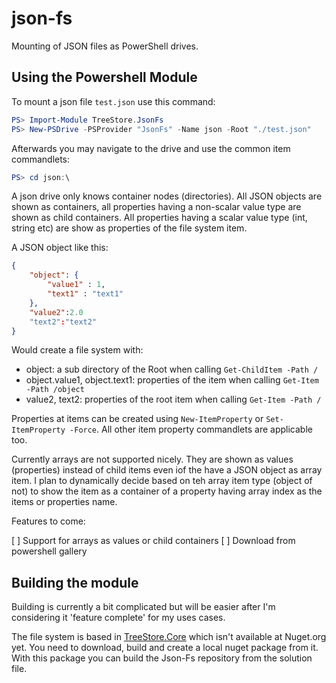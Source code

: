 # json-fs

Mounting of JSON files as PowerShell drives. 

## Using the Powershell Module

To mount a json file `test.json` use this command:

```powershell
PS> Import-Module TreeStore.JsonFs
PS> New-PSDrive -PSProvider "JsonFs" -Name json -Root "./test.json"
```

Afterwards you may navigate to the drive and use the common item commandlets:

```powershell
PS> cd json:\
```

A json drive only knows container nodes (directories). All JSON objects are shown as containers, all properties having a non-scalar value type are shown as child containers. All properties having a scalar value type (int, string etc) are show as properties of the file system item.

A JSON object like this:

```json
{
    "object": {
        "value1" : 1,
        "text1" : "text1"
    },
    "value2":2.0
    "text2":"text2"
}
```

Would create a file system with:

- object: a sub directory of the Root when calling `Get-ChildItem -Path /`
- object.value1, object.text1: properties of the item when calling `Get-Item -Path /object`
- value2, text2: properties of the root item when calling `Get-Item -Path /`

Properties at items can be created using `New-ItemProperty` or `Set-ItemProperty -Force`. 
All other item property commandlets are applicable too.

Currently arrays are not supported nicely. They are shown as values (properties) instead of child items even iof the have a JSON object as array item. I plan to dynamically decide based on teh array item type (object of not) to show the item as a container of a property having array index as the items or properties name.

Features to come:

[ ] Support for arrays as values or child containers
[ ] Download from powershell gallery

## Building the module

Building is currently a bit complicated but will be easier after I'm considering it 'feature complete' for my uses cases.

The file system is based in [TreeStore.Core](https://github.com/wgross/TreeStore.ProviderCore) which isn't available at Nuget.org yet.
You need to download, build and create a local nuget package from it. With this package you can build the Json-Fs repository from the solution file.
